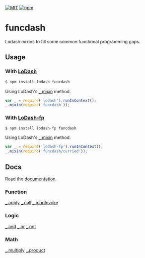 [![MIT](https://img.shields.io/npm/l/funcdash.svg?style=flat-square)](http://opensource.org/licenses/MIT)
[![npm](https://img.shields.io/npm/v/funcdash.svg?style=flat-square)](https://www.npmjs.com/package/funcdash)

# funcdash


Lodash mixins to fill some common functional programming gaps.

## Usage

### With [LoDash](https://github.com/lodash/lodash)

```bash
$ npm install lodash funcdash
```

Using LoDash's [_.mixin](https://lodash.com/docs#mixin) method.
```js
var _ = require('lodash').runInContext();
_.mixin(require('funcdash'));
```

### With [LoDash-fp](https://github.com/lodash/lodash-fp)

```bash
$ npm install lodash-fp funcdash
```

Using LoDash's [_.mixin](https://lodash.com/docs#mixin) method.
```js
var _ = require('lodash-fp').runInContext();
_.mixin(require('funcdash/curried'));
```

## Docs

Read the [documentation](https://dannyfritz.github.io/funcdash/docs).

### Function

[\_.apply](https://dannyfritz.github.io/funcdash/docs#apply)
[\_.call](https://dannyfritz.github.io/funcdash/docs#call)
[\_.mapInvoke](https://dannyfritz.github.io/funcdash/docs#mapInvoke)

### Logic

[\_.and](https://dannyfritz.github.io/funcdash/docs#and)
[\_.or](https://dannyfritz.github.io/funcdash/docs#or)
[\_.not](https://dannyfritz.github.io/funcdash/docs#not)

### Math

[\_.multiply](https://dannyfritz.github.io/funcdash/docs#multiply)
[\_.product](https://dannyfritz.github.io/funcdash/docs#product)
